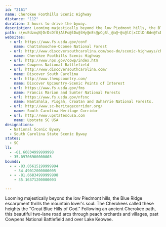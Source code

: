 ```yaml
---
id: "2161"
name: Cherokee Foothills Scenic Highway
distance: "112"
duration: 3 hours to drive the byway.
description: Looming majestically beyond the low Piedmont hills, the Blue Ridge escarpment thrills the mountain lover's soul. The Cherokees called these heights the "Great Blue Hills of God." Following an ancient Cherokee path, this beautiful two-lane road arcs through peach orchards and villages, past Cowpens National Battlefield and over Lake Keowee.
path: s{euEdzmqN}DrDsDfG}AlFo@lDu@lHy@nEs@pCgSl_@a@~@s@lC[xCClDnBde@?xDOfC_@`CyElPsA|CgAnBqA|A}AxAcDpByPlIeBdAaEvDsB~Cu@~AaX`s@iFvNsBpJaHr^gA~EeB`GqCtG{AxCiQbZoAtCsE|M{Jn[wH|VcAdEo@rEWtCKtC?jENdEXrCnA`Hx@nCrCpGt`@nr@lChFdApDr@nFDlEQfEcPv`A{Z~lBuAtHsBrIyAbFcC~GiErJi`@ps@mGrLsBlEcCbGwC`JoB|H_BjHiBxM}@tO_@|PsAjz@UdEcQrmAsCvQiAfJ}BzNKdCInIKle@Gb@[`Ai@j@qF`CuAx@gI~G}UxQaGfF{LpJuAnAaBjCeAxCu@rEw@bRu@zLmAfG}FhVu@tFWpDGbC@~DR`Eb@dEh@hDj@|BfBlFpI~Up@vCR`BJdFQfCmAlImBlK[zCY|GD~GX~DjM~cAfD|V~AlHvArEbCfGhDrGbCrDvD`EbUtQjCzC|BrFl@dC^lCNtEUxEgGxd@i@nG@lEfBbYDfEElBsAfJ_@dDObDExFTjFr@`GdCnLxAxIjEn`@jAjHtHdXrAxDlXrn@nD|JfA|DnBvJ~DhXnJrl@r@bFz@lEbBrE~@pBpBtCnAvAbClB`m@vYxB~AxAxAbB~B`Or[|@xBh@rBr@`ETvDChEIxB[~BmAxFqM|f@wBrGcCjGeXzm@uFtLwGvT}Jb_@iAzFc@zCePlmBYvB_@lBo@lB_AtBmApBmBjBoFxDgA`A_BpBiAtBmAzC{@~Dc@jEIvFL|B`@xDv@hDpHlW`AhFh@lFL~C?lEgB`h@D~Df@zDh@jBjAtCvIzNtItT|AlGhBbLn@~C|@tCfKzXxAzCbErGrObUrFnIz@dBrAfDfAvDj@`D|AnKNdEI`COfBs@rBuBdFo@dDIfCDfB\tC~@nCt@tAd_@jf@hBzChAfCx@pCt@xDl@tGB`JWhVDx@\xBXbAh@|@zJnMhAjAYxCYtGHtSIfEYdEiB|OKrBCvw@IpB_@tCu@rCaIjTc@hCS`BG~DTnIPtCXjClAfGdApDzMjY`AbDd@bDNfDUrFqBfKqIx`@k@zFC~FRfDb@bDtLjk@tB`J|@xFvItnAHrBCpBUtCcCnR{Hno@o@dCsAtBsGrFoApAoJ`MqLtMcBnCcArCe@dC]jD_G|t@q@~CuBtFYfAOjBE`B|AtLFjBEfOBbANvBZ`Bb@vAvDnIxAnEfHp[^xCDnA?tBKfA_@bCc@zAw@`BuU|b@gAzD[~C?dBn@x[RjCd@lCbGvU`CtPz@fEzD|N`@dEAtCIbAsCvRo@~GcB|U?fDX`Cn@pBfHhMj@xAp@`DjBrP`IhiA|@xEhAlDtR~`@hAjB|AfB|CrBjp@r]nAv@nAfAlBfCx@hBbAlDd@|DBxDkHhiCKzAq@dE}G|Wi@xCKlBE~BJzBRxBd@rBl@fBxApCjA~AfClBdOrHlClB~A`BrArBn@pA|@hCp@xClBtMRvB@`BQlDcDtSS`BIfDHjBRfB^jBbLrd@`AnF`@dFl@pZh@~E^tBxFtXr@dCbAhBn@|@hD`D`ArAxApCnFhNhC|KzD`M`@rCpBx]hAdM~BdMfErStAfFl@fBvJ|VbQb^x@rCb@lDD`BIpDe@zCsB|IuI~a@_@jDKlETpFZlCl@nC|B`H`AdEf@zCd@fFJbCBzDeBnd@FbDLrA^~BhAnDnDrHvAdDtArEhTzkAlArDn@nAhClDdH~FjKhOxCjDpDtCbIjFh@TDv@Ej@e@lA_@fBmBrKyCpN}AdKO`COlGOpQOdCS~@{@rCcBzB{LxHmArA_Rv^_@dAYfCYvWDnDvElq@XjCd@hCtHnXvEn[JfCOpSBjDNlDz@|KBdB}Ajc@?xCLbBdEhX|AvSBvBm@xGKtD?`FNpDX~Bt@`DNxCIj\DzBVxBnAlHvJth@b@hBhA|C~ApClDnDfCvAtD~@li@zI~QfDzDdAnFrBpSnKlGrDxCxC|ArBbC`FrB~H|C~OlFh\x@tDxA~JdAzLpCvTpO|tAvB~PxCbYz@|J^vC`A|Ex@~JtB~OxCfXv@fIxAzJlGnk@h@jClAhEdCjFbArArBxBfNpLlQ~Oz_@`\dHvG`ChDvBjEbAtCtcAptDtOfc@hCdIdJjVjQfh@vBnFtAvCv@lAjAdBlAlAdLrKf}@dy@|ElG~@xA|CxG~@nChOzi@nAbFZxBl@`KHtgAHpDp@nG`DfPjNxu@rA~EhAdD|EpKbiAf|B|DnJhAjDjBrH~Lbs@xA|JdGn]n@|C^hArA~CjArBbClCvc@r\lElDlE`EzDdGrBdFfAbD`H`WdAfDbBfElR|^bGjMlx@tsB~ErL~Yxn@~d@rdA`Yvo@hA~Dz@jE^`DRdD~A`_B\dL^tGhAxKvFla@rAhLj@fGvF|~@l@dIrU`kCz@rGxA`GvBnFxj@lz@bDhFvSb_@bBzDhAjE|CfVh@vCj@~AvAzCdBjCpKzJxAxArAhBfBxExBrMt@fDvAfDpAjB`B`BrBjApAd@vAXzALrMLbFd@lj@zJ`DbAbCnA`Ar@jBlBjAbBtLvSvBrChExDpFrCvYbLdDdAfEj@fC@lCKnF_AhSaFlC_@lCM|DBlCTpM~C|B~@rBrAhA~@`MfMhBbAlAb@dB`@|ANxTb@fEx@xCvAhCzBlCdE`HnRn@rArAjBdB`BvBlAlDx@hDJfD_@~By@rSoMxEyB|Ae@bVsF`FmB`]{SrDiBpEmB~@WbD_BrBaBbAkAnCyExAgBfByAnBeAfDu@`a@mElCk@hFqBhJaGr~@go@xCmBzBeAbCy@zCo@vBWhCKrGPtL~@vBd@vClAdBxAxBtCr@xAxPje@hBjD|B|CjCpC`DxB~BrAxLnF|CbBvMfJh@h@rAdBxQb\pI`NbCzCpLtLvEzDhBbArE`BhA^fF~@|n@rG|Df@jCj@rFxAt[|KnR~Fbk@vNhEp@lEPfBCvCSxCg@xkAcZ|FgA`Ee@fIa@~m@i@~DSxCg@|C}@bEgBvu@ea@hHmCvFkAhhCqXhAEhDDbCPlB^vE~AxBxAdBzAfBlBxPzS`L`ObD`DlBtA`CpA|Aj@bCt@tGbAjCLzGSfqBoL~_@sBlXk@bQSvKYdfBmCbZYtJh@`J~AbS`G|VjItMzDhCj@bCXvDFxDGzj@sJhCSpG?hD\|EbArd@hRlDpAtDl@jCHxDWrBa@hBq@rAq@lLmHfBaAbC_AbGqAjEUdC?|E^`Dl@~RtGtJdCbi@zJbD^lED~AQbEs@dYaGvH{B`yCylAlEyBlAw@xD{CdCkC|CaEfCoEvHaRv\}z@
websites:
  - url: https://www.fs.usda.gov/conf
    name: Chattahoochee-Oconee National Forest
  - url: http://www.discoversouthcarolina.com/see-do/scenic-highways/cherokee-foothills-hwy/default.aspx
    name: Cherokee Foothills Scenic Highway
  - url: http://www.nps.gov/cowp/index.htm
    name: Cowpens National Battlefield
  - url: http://www.discoversouthcarolina.com/
    name: Discover South Carolina
  - url: http://www.theupcountry.com/
    name: Discover Upcountry-Scenic Points of Interest
  - url: https://www.fs.usda.gov/fms
    name: Francis Marion and Sumter National Forests
  - url: https://www.fs.usda.gov/nfsnc
    name: Nantahala, Pisgah, Croatan and Uwharrie National Forests.
  - url: http://www.sc-heritagecorridor.org/
    name: South Carolina Heritage Corridor
  - url: http://www.upstatescusa.com
    name: Upstate SC USA
designations:
  - National Scenic Byway
  - South Carolina State Scenic Byway
states:
  - SC
ll:
  - -81.66834999999998
  - 35.09706900000003
bounds:
  - - -83.05615199999994
    - 34.49012000000005
  - - -81.66834999999998
    - 35.16371200000003

---
```


Looming majestically beyond the low Piedmont hills, the Blue Ridge escarpment thrills the mountain lover's soul. The Cherokees called these heights the "Great Blue Hills of God." Following an ancient Cherokee path, this beautiful two-lane road arcs through peach orchards and villages, past Cowpens National Battlefield and over Lake Keowee.
